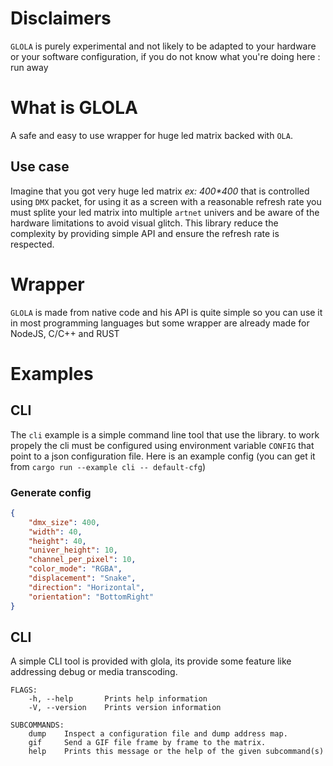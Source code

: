 # Disclaimers
`GLOLA` is purely experimental and not likely to be adapted to your hardware or your software configuration, if you do not know what you're doing here : run away

# What is GLOLA
A safe and easy to use wrapper for huge led matrix backed with `OLA`.
## Use case
Imagine that you got very huge led matrix *ex: 400\*400* that is controlled using `DMX` packet, for using it as a screen with a reasonable refresh rate you must splite your led matrix into multiple `artnet` univers and be aware of the hardware limitations to avoid visual glitch. This library reduce the complexity by providing simple API and ensure the refresh rate is respected.

# Wrapper
`GLOLA` is made from native code and his API is quite simple so you can use it in most programming languages but some wrapper are already made for NodeJS, C/C++ and RUST

# Examples
## CLI
The `cli` example is a simple command line tool that use the library.
to work propely the cli must be configured using environment variable `CONFIG` that point to a json configuration file.
Here is an example config (you can get it from `cargo run --example cli -- default-cfg`)
### Generate config
```json
{
    "dmx_size": 400,
    "width": 40,
    "height": 40,
    "univer_height": 10,
    "channel_per_pixel": 10,
    "color_mode": "RGBA",
    "displacement": "Snake",
    "direction": "Horizontal",
    "orientation": "BottomRight"
}

```
## CLI
A simple CLI tool is provided with glola, its provide some feature like addressing debug or media transcoding.
```
FLAGS:
    -h, --help       Prints help information
    -V, --version    Prints version information

SUBCOMMANDS:
    dump    Inspect a configuration file and dump address map.
    gif     Send a GIF file frame by frame to the matrix.
    help    Prints this message or the help of the given subcommand(s)
```